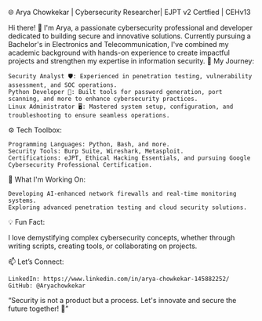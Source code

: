 🌐 Arya Chowkekar | Cybersecurity Researcher| EJPT v2 Certfied | CEHv13 

Hi there! 👋 I'm Arya, a passionate cybersecurity professional and developer dedicated to building secure and innovative solutions. Currently pursuing a Bachelor's in Electronics and Telecommunication, I've combined my academic background with hands-on experience to create impactful projects and strengthen my expertise in information security.
🚀 My Journey:

    Security Analyst 🛡️: Experienced in penetration testing, vulnerability assessment, and SOC operations.
    Python Developer 🐍: Built tools for password generation, port scanning, and more to enhance cybersecurity practices.
    Linux Administrator 🖥️: Mastered system setup, configuration, and troubleshooting to ensure seamless operations.

⚙️ Tech Toolbox:

    Programming Languages: Python, Bash, and more.
    Security Tools: Burp Suite, Wireshark, Metasploit.
    Certifications: eJPT, Ethical Hacking Essentials, and pursuing Google Cybersecurity Professional Certification.

🌱 What I'm Working On:

    Developing AI-enhanced network firewalls and real-time monitoring systems.
    Exploring advanced penetration testing and cloud security solutions.

💡 Fun Fact:

I love demystifying complex cybersecurity concepts, whether through writing scripts, creating tools, or collaborating on projects.

📫 Let’s Connect:

    LinkedIn: https://www.linkedin.com/in/arya-chowkekar-145882252/
    GitHub: @Aryachowkekar

“Security is not a product but a process. Let's innovate and secure the future together! 🚀”
